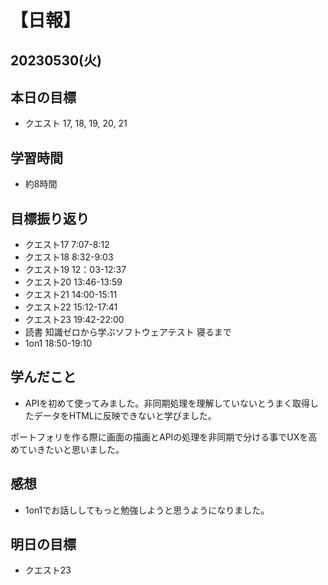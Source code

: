 # 【日報】
## 20230530(火)
## 本日の目標
- クエスト 17, 18, 19, 20, 21

## 学習時間
- 約8時間

## 目標振り返り
- クエスト17 7:07-8:12
- クエスト18 8:32-9:03
- クエスト19 12：03-12:37
- クエスト20 13:46-13:59
- クエスト21 14:00-15:11
- クエスト22 15:12-17:41
- クエスト23 19:42-22:00
- 読書 知識ゼロから学ぶソフトウェアテスト 寝るまで
- 1on1 18:50-19:10

## 学んだこと
- APIを初めて使ってみました。非同期処理を理解していないとうまく取得したデータをHTMLに反映できないと学びました。

ポートフォリを作る際に画面の描画とAPIの処理を非同期で分ける事でUXを高めていきたいと思いました。

## 感想
- 1on1でお話ししてもっと勉強しようと思うようになりました。

## 明日の目標
- クエスト23


